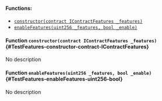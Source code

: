 

#### Functions:
- [`constructor(contract IContractFeatures _features)`](#TestFeatures-constructor-contract-IContractFeatures)
- [`enableFeatures(uint256 _features, bool _enable)`](#TestFeatures-enableFeatures-uint256-bool)


#### Function `constructor(contract IContractFeatures _features)` {#TestFeatures-constructor-contract-IContractFeatures}
No description
#### Function `enableFeatures(uint256 _features, bool _enable)` {#TestFeatures-enableFeatures-uint256-bool}
No description


